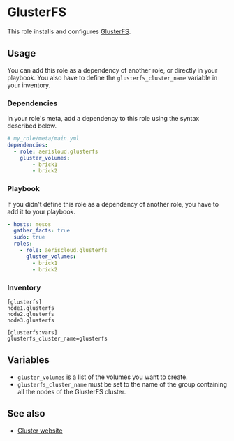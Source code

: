 GlusterFS
=========

This role installs and configures [GlusterFS](http://www.gluster.org/).

Usage
-----

You can add this role as a dependency of another role, or directly in your playbook.
You also have to define the `glusterfs_cluster_name` variable in your inventory.

### Dependencies

In your role's meta, add a dependency to this role using the syntax described below.

```yaml
# my_role/meta/main.yml
dependencies:
  - role: aerisloud.glusterfs
    gluster_volumes:
        - brick1
        - brick2
```

### Playbook

If you didn't define this role as a dependency of another role, you have to add it to your playbook.

```yaml
- hosts: mesos
  gather_facts: true
  sudo: true
  roles:
    - role: aeriscloud.glusterfs
      gluster_volumes:
        - brick1
        - brick2
```

### Inventory

```
[glusterfs]
node1.glusterfs
node2.glusterfs
node3.glusterfs

[glusterfs:vars]
glusterfs_cluster_name=glusterfs
```

Variables
---------

* `gluster_volumes` is a list of the volumes you want to create.
* `glusterfs_cluster_name` must be set to the name of the group containing all the nodes of the GlusterFS cluster.

See also
--------

* [Gluster website](http://www.gluster.org/)

